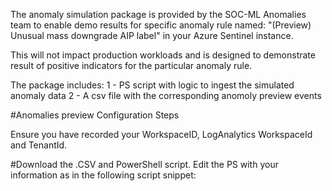 The anomaly simulation package is provided by the SOC-ML Anomalies team to enable demo results for specific anomaly rule named: 
"(Preview) Unusual mass downgrade AIP label" in your Azure Sentinel instance.

This will not impact production workloads and is designed to demonstrate result of positive indicators for the particular anomaly rule.

The package includes:
1 - PS script with logic to ingest the simulated anomaly data 
2 - A csv file with the corresponding anomoly preview events

#Anomalies preview Configuration Steps

Ensure you have recorded your WorkspaceID, LogAnalytics WorkspaceId and TenantId.   

#Download the .CSV and PowerShell script. Edit the PS with your information as in the following script snippet:

<script snip>

$LogAnalyticsWorkspaceId = "Your WorkspaceIDxxxxxxxxx"

$LogAnalyticsPrimaryKey = "Your LogAnalyticsPrimary Keyxxxxxxxxxxxx=="

$TenantId = "TenantIDxxxxxxxxxx" 

<end snip>

Upload the files to our your Azure storage via the Cloudshell or other methods. 
Note:  Ensure the PS and CSV files are in the same directory.  Additionally,  line 83 of the script identifies the csv data file by name, verify this name matches the actual file or the script will error. 

#Execute the script.

The script will ingest the demo data into your Sentinel instance.  You should see a new custom log named:  "InformationProtectionLogs_CL" as defined in the script.  

Inside the log you will have 62 events marked:        
#"(Preview) Unusual mass downgrade AIP label". 

A prescheduled backend job will move events matchings rules, in this case     the "(Preview) Unusual mass downgrade AIP label") to the Anomalies table.  Depending on when you run the script it may intially take 12 hoursto record in the anomalies table as the job runs once daily by region.

When complete your will have a:

- new customer log
- log entries for "(Preview) Unusual mass downgrade AIP label")
- Entries in the Anomalies table you can query to show "Unsual mass downgrade AIP Label" events matching the rule

Script execution and data ingestion simulates what would happen in the event an anomaly rule is triggered.

![](images/AIPRule.png)

#Details on ML and Anomalies are outline here: 
https://techcommunity.microsoft.com/t5/azure-sentinel/democratize-machine-learning-with-customizable-ml-anomalies/ba-p/2346338






